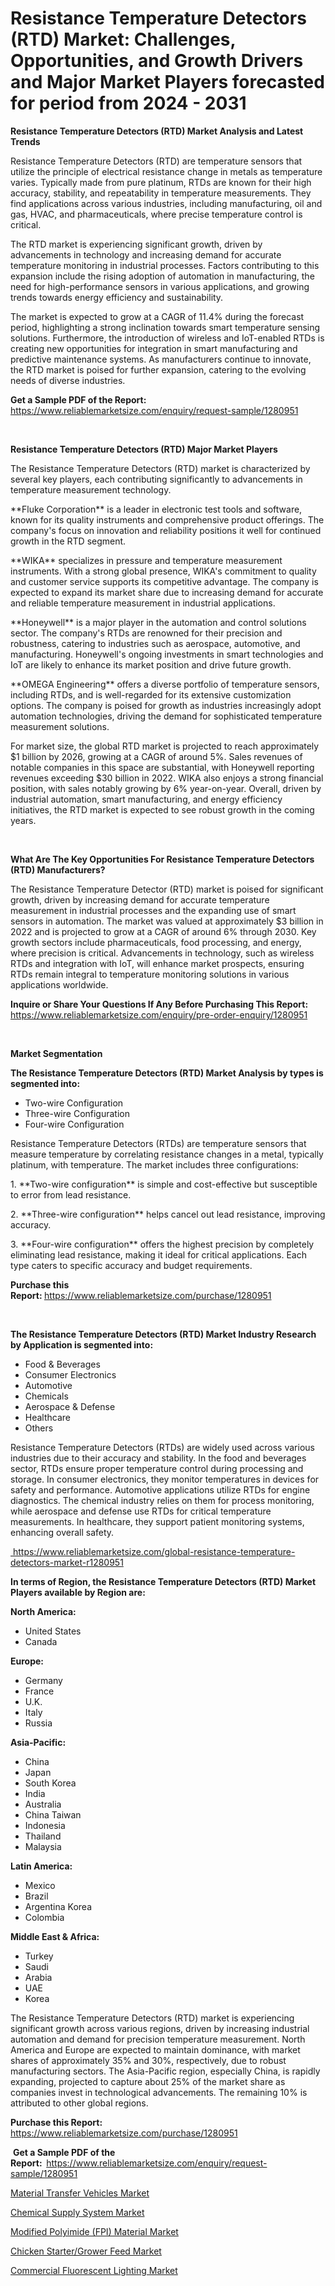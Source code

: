<p><h1>Resistance Temperature Detectors (RTD) Market: Challenges, Opportunities, and Growth Drivers and Major Market Players forecasted for period from 2024 - 2031</h1></p><p><strong>Resistance Temperature Detectors (RTD) Market Analysis and Latest Trends</strong></p>
<p><p>Resistance Temperature Detectors (RTD) are temperature sensors that utilize the principle of electrical resistance change in metals as temperature varies. Typically made from pure platinum, RTDs are known for their high accuracy, stability, and repeatability in temperature measurements. They find applications across various industries, including manufacturing, oil and gas, HVAC, and pharmaceuticals, where precise temperature control is critical.</p><p>The RTD market is experiencing significant growth, driven by advancements in technology and increasing demand for accurate temperature monitoring in industrial processes. Factors contributing to this expansion include the rising adoption of automation in manufacturing, the need for high-performance sensors in various applications, and growing trends towards energy efficiency and sustainability. </p><p>The market is expected to grow at a CAGR of 11.4% during the forecast period, highlighting a strong inclination towards smart temperature sensing solutions. Furthermore, the introduction of wireless and IoT-enabled RTDs is creating new opportunities for integration in smart manufacturing and predictive maintenance systems. As manufacturers continue to innovate, the RTD market is poised for further expansion, catering to the evolving needs of diverse industries.</p></p>
<p><strong>Get a Sample PDF of the Report:&nbsp;</strong> <a href="https://www.reliablemarketsize.com/enquiry/request-sample/1280951?utm_campaign=1404&utm_medium=2&utm_source=Github&utm_content=ia&utm_term=30092024&utm_id=resistance-temperature-detectors-rtd">https://www.reliablemarketsize.com/enquiry/request-sample/1280951</a></p>
<p>&nbsp;</p>
<p><strong>Resistance Temperature Detectors (RTD) Major Market Players</strong></p>
<p><p>The Resistance Temperature Detectors (RTD) market is characterized by several key players, each contributing significantly to advancements in temperature measurement technology. </p><p>**Fluke Corporation** is a leader in electronic test tools and software, known for its quality instruments and comprehensive product offerings. The company's focus on innovation and reliability positions it well for continued growth in the RTD segment.</p><p>**WIKA** specializes in pressure and temperature measurement instruments. With a strong global presence, WIKA's commitment to quality and customer service supports its competitive advantage. The company is expected to expand its market share due to increasing demand for accurate and reliable temperature measurement in industrial applications.</p><p>**Honeywell** is a major player in the automation and control solutions sector. The company's RTDs are renowned for their precision and robustness, catering to industries such as aerospace, automotive, and manufacturing. Honeywell's ongoing investments in smart technologies and IoT are likely to enhance its market position and drive future growth.</p><p>**OMEGA Engineering** offers a diverse portfolio of temperature sensors, including RTDs, and is well-regarded for its extensive customization options. The company is poised for growth as industries increasingly adopt automation technologies, driving the demand for sophisticated temperature measurement solutions.</p><p>For market size, the global RTD market is projected to reach approximately $1 billion by 2026, growing at a CAGR of around 5%. Sales revenues of notable companies in this space are substantial, with Honeywell reporting revenues exceeding $30 billion in 2022. WIKA also enjoys a strong financial position, with sales notably growing by 6% year-on-year. Overall, driven by industrial automation, smart manufacturing, and energy efficiency initiatives, the RTD market is expected to see robust growth in the coming years.</p></p>
<p>&nbsp;</p>
<p><strong>What Are The Key Opportunities For Resistance Temperature Detectors (RTD) Manufacturers?</strong></p>
<p><p>The Resistance Temperature Detector (RTD) market is poised for significant growth, driven by increasing demand for accurate temperature measurement in industrial processes and the expanding use of smart sensors in automation. The market was valued at approximately $3 billion in 2022 and is projected to grow at a CAGR of around 6% through 2030. Key growth sectors include pharmaceuticals, food processing, and energy, where precision is critical. Advancements in technology, such as wireless RTDs and integration with IoT, will enhance market prospects, ensuring RTDs remain integral to temperature monitoring solutions in various applications worldwide.</p></p>
<p><strong>Inquire or Share Your Questions If Any Before Purchasing This Report:</strong> <a href="https://www.reliablemarketsize.com/enquiry/pre-order-enquiry/1280951?utm_campaign=1404&utm_medium=2&utm_source=Github&utm_content=ia&utm_term=30092024&utm_id=resistance-temperature-detectors-rtd">https://www.reliablemarketsize.com/enquiry/pre-order-enquiry/1280951</a></p>
<p>&nbsp;</p>
<p><strong>Market Segmentation</strong></p>
<p><strong>The Resistance Temperature Detectors (RTD) Market Analysis by types is segmented into:</strong></p>
<p><ul><li>Two-wire Configuration</li><li>Three-wire Configuration</li><li>Four-wire Configuration</li></ul></p>
<p><p>Resistance Temperature Detectors (RTDs) are temperature sensors that measure temperature by correlating resistance changes in a metal, typically platinum, with temperature. The market includes three configurations: </p><p>1. **Two-wire configuration** is simple and cost-effective but susceptible to error from lead resistance. </p><p>2. **Three-wire configuration** helps cancel out lead resistance, improving accuracy.</p><p>3. **Four-wire configuration** offers the highest precision by completely eliminating lead resistance, making it ideal for critical applications. Each type caters to specific accuracy and budget requirements.</p></p>
<p><strong>Purchase this Report:&nbsp;</strong><a href="https://www.reliablemarketsize.com/purchase/1280951?utm_campaign=1404&utm_medium=2&utm_source=Github&utm_content=ia&utm_term=30092024&utm_id=resistance-temperature-detectors-rtd">https://www.reliablemarketsize.com/purchase/1280951</a></p>
<p>&nbsp;</p>
<p><strong>The Resistance Temperature Detectors (RTD) Market Industry Research by Application is segmented into:</strong></p>
<p><ul><li>Food & Beverages</li><li>Consumer Electronics</li><li>Automotive</li><li>Chemicals</li><li>Aerospace & Defense</li><li>Healthcare</li><li>Others</li></ul></p>
<p><p>Resistance Temperature Detectors (RTDs) are widely used across various industries due to their accuracy and stability. In the food and beverages sector, RTDs ensure proper temperature control during processing and storage. In consumer electronics, they monitor temperatures in devices for safety and performance. Automotive applications utilize RTDs for engine diagnostics. The chemical industry relies on them for process monitoring, while aerospace and defense use RTDs for critical temperature measurements. In healthcare, they support patient monitoring systems, enhancing overall safety.</p></p>
<p><a href="https://www.reliablemarketsize.com/global-resistance-temperature-detectors-market-r1280951?utm_campaign=1404&utm_medium=2&utm_source=Github&utm_content=ia&utm_term=30092024&utm_id=resistance-temperature-detectors-rtd">&nbsp;https://www.reliablemarketsize.com/global-resistance-temperature-detectors-market-r1280951</a></p>
<p><strong>In terms of Region, the Resistance Temperature Detectors (RTD) Market Players available by Region are:</strong></p>
<p>
    <p> <strong> North America: </strong>
        <ul>
            <li>United States</li>
            <li>Canada</li>
        </ul>
        </p> 
    <p> <strong> Europe: </strong>
        <ul>
            <li>Germany</li>
            <li>France</li>
            <li>U.K.</li>
            <li>Italy</li>
            <li>Russia</li>
        </ul>
        </p> 
    <p> <strong> Asia-Pacific: </strong>
        <ul>
            <li>China</li>
            <li>Japan</li>
            <li>South Korea</li>
            <li>India</li>
            <li>Australia</li>
            <li>China Taiwan</li>
            <li>Indonesia</li>
            <li>Thailand</li>
            <li>Malaysia</li>
        </ul>
        </p> 
    <p> <strong> Latin America: </strong>
        <ul>
            <li>Mexico</li>
            <li>Brazil</li>
            <li>Argentina Korea</li>
            <li>Colombia</li>
        </ul>
        </p> 
    <p> <strong> Middle East & Africa: </strong>
        <ul>
            <li>Turkey</li>
            <li>Saudi</li>
            <li>Arabia</li>
            <li>UAE</li>
            <li>Korea</li>
        </ul>
    </p>
    </p>
<p><p>The Resistance Temperature Detectors (RTD) market is experiencing significant growth across various regions, driven by increasing industrial automation and demand for precision temperature measurement. North America and Europe are expected to maintain dominance, with market shares of approximately 35% and 30%, respectively, due to robust manufacturing sectors. The Asia-Pacific region, especially China, is rapidly expanding, projected to capture about 25% of the market share as companies invest in technological advancements. The remaining 10% is attributed to other global regions.</p></p>
<p><strong>Purchase this Report: </strong><a href="https://www.reliablemarketsize.com/purchase/1280951?utm_campaign=1404&utm_medium=2&utm_source=Github&utm_content=ia&utm_term=30092024&utm_id=resistance-temperature-detectors-rtd">https://www.reliablemarketsize.com/purchase/1280951</a></p>
<p>&nbsp;<strong>Get a Sample PDF of the Report:&nbsp;&nbsp;</strong><a href="https://www.reliablemarketsize.com/enquiry/request-sample/1280951?utm_campaign=1404&utm_medium=2&utm_source=Github&utm_content=ia&utm_term=30092024&utm_id=resistance-temperature-detectors-rtd">https://www.reliablemarketsize.com/enquiry/request-sample/1280951</a></p>
<p><strong></strong></p>
<p><p><a href="https://www.linkedin.com/pulse/market-forecast-global-material-transfer-vehicles-trends-qcq1e?utm_campaign=1404&utm_medium=2&utm_source=Github&utm_content=ia&utm_term=30092024&utm_id=resistance-temperature-detectors-rtd">Material Transfer Vehicles Market</a></p><p><a href="https://www.linkedin.com/pulse/navigating-global-chemical-supply-system-market-landscape-ffjte?utm_campaign=1404&utm_medium=2&utm_source=Github&utm_content=ia&utm_term=30092024&utm_id=resistance-temperature-detectors-rtd">Chemical Supply System Market</a></p><p><a href="https://issuu.com/reportprime-2/docs/modified-polyimide-fpi-material-mar_faa45c3ac11ed8?utm_campaign=1404&utm_medium=2&utm_source=Github&utm_content=ia&utm_term=30092024&utm_id=resistance-temperature-detectors-rtd">Modified Polyimide (FPI) Material Market</a></p><p><a href="https://issuu.com/reportprime-2/docs/chicken-startergrower-feed-market-s_105a9e55e6e0de?utm_campaign=1404&utm_medium=2&utm_source=Github&utm_content=ia&utm_term=30092024&utm_id=resistance-temperature-detectors-rtd">Chicken Starter/Grower Feed Market</a></p><p><a href="https://www.linkedin.com/pulse/how-regions-adapting-commercial-fluorescent-lighting-rscbe?utm_campaign=1404&utm_medium=2&utm_source=Github&utm_content=ia&utm_term=30092024&utm_id=resistance-temperature-detectors-rtd">Commercial Fluorescent Lighting Market</a></p></p>